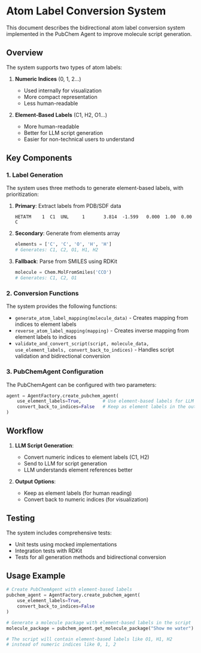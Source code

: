 # Atom Label Conversion System

This document describes the bidirectional atom label conversion system implemented in the PubChem Agent to improve molecule script generation.

## Overview

The system supports two types of atom labels:

1. **Numeric Indices** (0, 1, 2...)
   - Used internally for visualization
   - More compact representation
   - Less human-readable

2. **Element-Based Labels** (C1, H2, O1...)
   - More human-readable
   - Better for LLM script generation
   - Easier for non-technical users to understand

## Key Components

### 1. Label Generation

The system uses three methods to generate element-based labels, with prioritization:

1. **Primary**: Extract labels from PDB/SDF data
   ```
   HETATM    1  C1  UNL     1       3.814  -1.599   0.000  1.00  0.00           C
   ```

2. **Secondary**: Generate from elements array
   ```python
   elements = ['C', 'C', 'O', 'H', 'H']
   # Generates: C1, C2, O1, H1, H2
   ```

3. **Fallback**: Parse from SMILES using RDKit
   ```python
   molecule = Chem.MolFromSmiles('CCO')
   # Generates: C1, C2, O1
   ```

### 2. Conversion Functions

The system provides the following functions:

- `generate_atom_label_mapping(molecule_data)` - Creates mapping from indices to element labels
- `reverse_atom_label_mapping(mapping)` - Creates inverse mapping from element labels to indices
- `validate_and_convert_script(script, molecule_data, use_element_labels, convert_back_to_indices)` - Handles script validation and bidirectional conversion

### 3. PubChemAgent Configuration

The PubChemAgent can be configured with two parameters:

```python
agent = AgentFactory.create_pubchem_agent(
    use_element_labels=True,        # Use element-based labels for LLM
    convert_back_to_indices=False   # Keep as element labels in the output
)
```

## Workflow

1. **LLM Script Generation**: 
   - Convert numeric indices to element labels (C1, H2)
   - Send to LLM for script generation
   - LLM understands element references better

2. **Output Options**:
   - Keep as element labels (for human reading)
   - Convert back to numeric indices (for visualization)

## Testing

The system includes comprehensive tests:
- Unit tests using mocked implementations
- Integration tests with RDKit
- Tests for all generation methods and bidirectional conversion

## Usage Example

```python
# Create PubChemAgent with element-based labels
pubchem_agent = AgentFactory.create_pubchem_agent(
    use_element_labels=True,
    convert_back_to_indices=False
)

# Generate a molecule package with element-based labels in the script
molecule_package = pubchem_agent.get_molecule_package("Show me water")

# The script will contain element-based labels like O1, H1, H2
# instead of numeric indices like 0, 1, 2
```